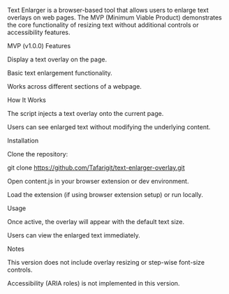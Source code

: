 Text Enlarger is a browser-based tool that allows users to enlarge text overlays on web pages. The MVP (Minimum Viable Product) demonstrates the core functionality of resizing text without additional controls or accessibility features.

MVP (v1.0.0)
Features

Display a text overlay on the page.

Basic text enlargement functionality.

Works across different sections of a webpage.

How It Works

The script injects a text overlay onto the current page.

Users can see enlarged text without modifying the underlying content.

Installation

Clone the repository:

git clone https://github.com/Tafarigit/text-enlarger-overlay.git


Open content.js in your browser extension or dev environment.

Load the extension (if using browser extension setup) or run locally.

Usage

Once active, the overlay will appear with the default text size.

Users can view the enlarged text immediately.

Notes

This version does not include overlay resizing or step-wise font-size controls.

Accessibility (ARIA roles) is not implemented in this version.
